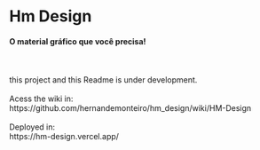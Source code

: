 <h1>Hm Design</h1>
<h4>O material gráfico que você precisa!</h4>
<br><br>
this project and this Readme is under development.
<br><br>
Acess the wiki in:<br>
https://github.com/hernandemonteiro/hm_design/wiki/HM-Design
<br><br>
Deployed in:<br>
https://hm-design.vercel.app/
